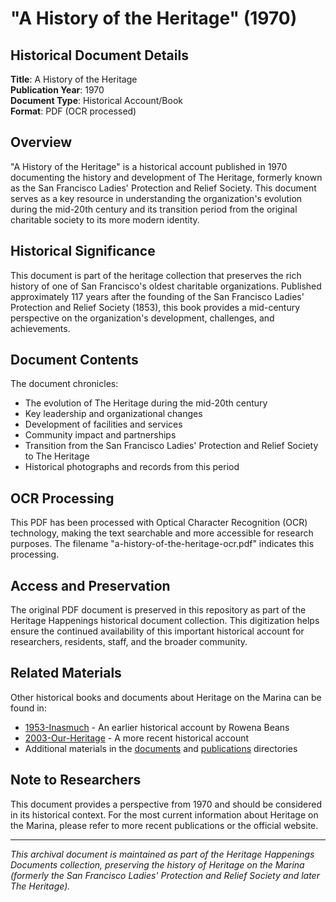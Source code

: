 # "A History of the Heritage" (1970)

## Historical Document Details

**Title**: A History of the Heritage  
**Publication Year**: 1970  
**Document Type**: Historical Account/Book  
**Format**: PDF (OCR processed)

## Overview

"A History of the Heritage" is a historical account published in 1970 documenting the history and development of The Heritage, formerly known as the San Francisco Ladies' Protection and Relief Society. This document serves as a key resource in understanding the organization's evolution during the mid-20th century and its transition period from the original charitable society to its more modern identity.

## Historical Significance

This document is part of the heritage collection that preserves the rich history of one of San Francisco's oldest charitable organizations. Published approximately 117 years after the founding of the San Francisco Ladies' Protection and Relief Society (1853), this book provides a mid-century perspective on the organization's development, challenges, and achievements.

## Document Contents

The document chronicles:

- The evolution of The Heritage during the mid-20th century
- Key leadership and organizational changes
- Development of facilities and services
- Community impact and partnerships
- Transition from the San Francisco Ladies' Protection and Relief Society to The Heritage
- Historical photographs and records from this period

## OCR Processing

This PDF has been processed with Optical Character Recognition (OCR) technology, making the text searchable and more accessible for research purposes. The filename "a-history-of-the-heritage-ocr.pdf" indicates this processing.

## Access and Preservation

The original PDF document is preserved in this repository as part of the Heritage Happenings historical document collection. This digitization helps ensure the continued availability of this important historical account for researchers, residents, staff, and the broader community.

## Related Materials

Other historical books and documents about Heritage on the Marina can be found in:

- [1953-Inasmuch](../../1953-Inasmuch/) - An earlier historical account by Rowena Beans
- [2003-Our-Heritage](../../2003-Our-Heritage/) - A more recent historical account
- Additional materials in the [documents](../../documents/) and [publications](../../publications/) directories

## Note to Researchers

This document provides a perspective from 1970 and should be considered in its historical context. For the most current information about Heritage on the Marina, please refer to more recent publications or the official website.

---

*This archival document is maintained as part of the Heritage Happenings Documents collection, preserving the history of Heritage on the Marina (formerly the San Francisco Ladies' Protection and Relief Society and later The Heritage).*